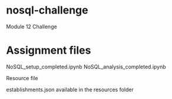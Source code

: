 # nosql-challenge
Module 12 Challenge

# Assignment files

NoSQL_setup_completed.ipynb
NoSQL_analysis_completed.ipynb

Resource file

establishments.json available in the resources folder
